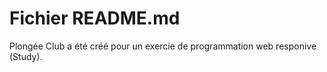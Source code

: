 # Fichier README.md
Plongée Club a été créé pour un exercie de programmation web responive (Study).
